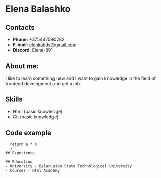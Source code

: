 # Elena Balashko
## **Contacts**
- **Phone:** +375447590282
- **E-mail:** elenkahds@gmail.com
- **Discord:** Elena-891

## **About me:**
I like to learn something new and I want to gain knowledge in the field of frontend development and get a job.

## Skills
- Html (basic knowledge)
- Git (basic knowledge)

## Code example
```function multiply(a, b){
  return a * b
  }```
## Experience

## Education
- University - Belarusian State Technological University
- Courses - Html Academy
